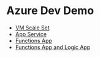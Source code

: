 # Azure Dev Demo

- [VM Scale Set](/VM-Scale-Set.md)
- [App Service](/AppService.md)
- [Functions App](/Functions.md)
- [Functions App and Logic App](/FunctionsAndLogic.md)